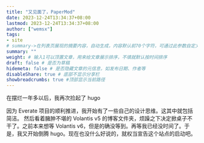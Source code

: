 ```yaml
---
title: "又见面了，PaperMod"
date: 2023-12-24T13:34:37+08:00
lastmod: 2023-12-24T13:34:37+08:00
author: ["wemsx"]
tags:
- site
# summary->在列表页展现的摘要内容，自动生成，内容默认前70个字符，可通过此参数自定义，一般无需专门设置
summary: ""
weight: # 输入1可以顶置文章，用来给文章展示排序，不填就默认按时间排序
draft: false # 是否为草稿
hidemeta: false # 是否隐藏文章的元信息，如发布日期、作者等
disableShare: true # 底部不显示分享栏
showbreadcrumbs: true #顶部显示当前路径
---
```


在摆烂一年多以后，我再次捡起了 hugo

<!--\more--> 

因为 Everate 项目的顺利推进，我开始有了一些自己的设计思维。这其中就包括简洁。
然后看着臃肿不堪的 Volantis v5 的博客文件夹，烦躁之下决定掀桌子不干了。之前本来想等 Volantis v6，但是的确没等到。再等我已经没时间了。于是，我又开始倒腾 hugo。现在也没什么好说的，就权当宣告这个站点的启动吧。
